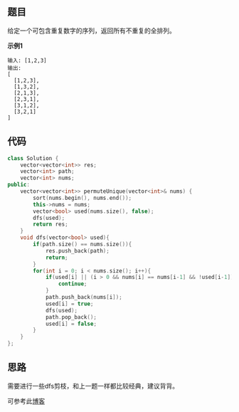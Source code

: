 ## 题目
给定一个可包含重复数字的序列，返回所有不重复的全排列。

**示例1**
```
输入: [1,2,3]
输出:
[
  [1,2,3],
  [1,3,2],
  [2,1,3],
  [2,3,1],
  [3,1,2],
  [3,2,1]
]
```

## 代码
```C++
class Solution {
    vector<vector<int>> res;
    vector<int> path;
    vector<int> nums;
public:
    vector<vector<int>> permuteUnique(vector<int>& nums) {
        sort(nums.begin(), nums.end());
        this->nums = nums;
        vector<bool> used(nums.size(), false);
        dfs(used);
        return res;
    }
    void dfs(vector<bool> used){
        if(path.size() == nums.size()){
            res.push_back(path);
            return;
        }
        for(int i = 0; i < nums.size(); i++){
            if(used[i] || (i > 0 && nums[i] == nums[i-1] && !used[i-1])) {
                continue;
            }
            path.push_back(nums[i]);
            used[i] = true;
            dfs(used);
            path.pop_back();
            used[i] = false;
        }
    }
};
```

## 思路

需要进行一些dfs剪枝，和上一题一样都比较经典，建议背背。

可参考此[博客](https://leetcode-cn.com/problems/permutations-ii/solution/hui-su-suan-fa-python-dai-ma-java-dai-ma-by-liwe-2/)